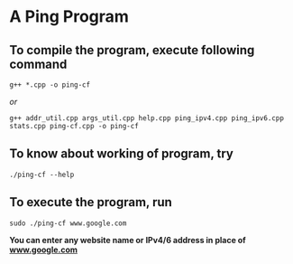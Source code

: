 # A Ping Program

## To compile the program, execute following command

```
g++ *.cpp -o ping-cf
```

*or*

```
g++ addr_util.cpp args_util.cpp help.cpp ping_ipv4.cpp ping_ipv6.cpp stats.cpp ping-cf.cpp -o ping-cf
```

## To know about working of program, try
```
./ping-cf --help
```

## To execute the program, run
```
sudo ./ping-cf www.google.com 
```

**You can enter any website name or IPv4/6 address in place of www.google.com**
